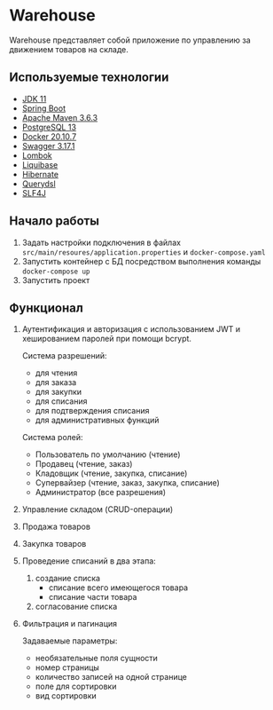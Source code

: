 # Warehouse
Warehouse представляет собой приложение по управлению за движением товаров на складе.

## Используемые технологии
- [JDK 11](https://docs.oracle.com/en/java/javase/11/)
- [Spring Boot](https://spring.io/projects/spring-boot/)
- [Apache Maven 3.6.3](https://maven.apache.org/)
- [PostgreSQL 13](https://www.postgresql.org/)
- [Docker 20.10.7](https://docs.docker.com/)
- [Swagger 3.17.1](https://swagger.io/)
- [Lombok](https://projectlombok.org/)
- [Liquibase](https://www.liquibase.org/)
- [Hibernate](https://hibernate.org/)
- [Querydsl](https://querydsl.com/)
- [SLF4J](http://www.slf4j.org/)

## Начало работы
1. Задать настройки подключения в файлах ```src/main/resoures/application.properties``` и ```docker-compose.yaml```
2. Запустить контейнер с БД посредством выполнения команды ```docker-compose up```
3. Запустить проект

## Функционал
1. Аутентификация и авторизация с использованием JWT и хешированием паролей при помощи bcrypt.

    Система разрешений:
    - для чтения
    - для заказа
    - для закупки
    - для списания
    - для подтверждения списания
    - для административных функций

    Система ролей:
    - Пользователь по умолчанию (чтение)
    - Продавец (чтение, заказ)
    - Кладовщик (чтение, закупка, списание)
    - Супервайзер (чтение, заказ, закупка, списание)
    - Администратор (все разрешения)

2. Управление складом (CRUD-операции)
3. Продажа товаров
4. Закупка товаров
5. Проведение списаний в два этапа:
    1. создание списка
        - списание всего имеющегося товара
        - списание части товара
    2. согласование списка
6. Фильтрация и пагинация
    
    Задаваемые параметры:
    - необязательные поля сущности
    - номер страницы
    - количество записей на одной странице
    - поле для сортировки
    - вид сортировки
